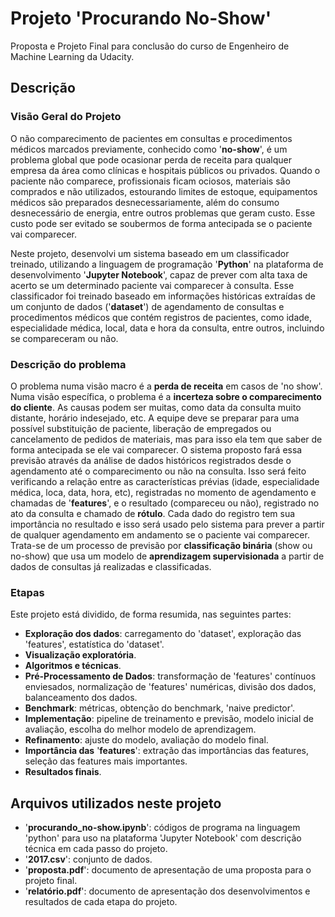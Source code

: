 
# Projeto 'Procurando No-Show'
Proposta e Projeto Final para conclusão do curso de Engenheiro de Machine Learning da Udacity.

## Descrição
### Visão Geral do Projeto

O não comparecimento de pacientes em consultas e procedimentos médicos marcados previamente, conhecido como '**no-show**', é um problema global que pode ocasionar perda de receita para qualquer empresa da área como clínicas e hospitais públicos ou privados. Quando o paciente não comparece, profissionais ficam ociosos, materiais são comprados e não utilizados, estourando limites de estoque, equipamentos médicos são preparados desnecessariamente, além do consumo desnecessário de energia, entre outros problemas que geram custo. Esse custo pode ser evitado se soubermos de forma antecipada se o paciente vai comparecer.

Neste projeto, desenvolvi um sistema baseado em um classificador treinado, utilizando a linguagem de programação '**Python**' na plataforma de desenvolvimento '**Jupyter Notebook**', capaz de prever com alta taxa de acerto se um determinado paciente vai comparecer à consulta. Esse classificador foi treinado baseado em informações históricas extraídas de um conjunto de dados ('**dataset**') de agendamento de consultas e procedimentos médicos que contém registros de pacientes, como idade, especialidade médica, local, data e hora da consulta, entre outros, incluindo se compareceram ou não.

### Descrição do problema

O problema numa visão macro é a **perda de receita**  em casos de 'no show'. Numa visão específica, o problema é a **incerteza sobre o comparecimento do cliente**. As causas podem ser muitas, como data da consulta muito distante, horário indesejado, etc. A equipe deve se preparar para uma possível substituição de paciente, liberação de empregados ou cancelamento de pedidos de materiais, mas para isso ela tem que saber de forma antecipada se ele vai comparecer. O sistema proposto fará essa previsão através da análise de dados históricos registrados desde o agendamento até o comparecimento ou não na consulta. Isso será feito verificando a relação entre as características prévias (idade, especialidade médica, loca, data, hora, etc), registradas no momento de agendamento e chamadas de '**features**', e o resultado (compareceu ou não), registrado no ato da consulta e chamado de **rótulo**. Cada dado do registro tem sua importância no resultado e isso será usado pelo sistema para prever a partir de qualquer agendamento em andamento se o paciente vai comparecer. Trata-se de um processo de previsão por **classificação binária** (show ou no-show) que usa um modelo de **aprendizagem supervisionada** a partir de dados de consultas já realizadas e classificadas.

### Etapas
Este projeto está dividido, de forma resumida, nas seguintes partes:
- **Exploração dos dados**: carregamento do 'dataset', exploração das 'features', estatística do 'dataset'.
- **Visualização exploratória**.
- **Algoritmos e técnicas**.
- **Pré-Processamento de Dados**: transformação de 'features' contínuos enviesados, normalização de 'features' numéricas, divisão dos dados, balanceamento dos dados.
- **Benchmark**: métricas, obtenção do benchmark, 'naive predictor'.
- **Implementação**: pipeline de treinamento e previsão, modelo inicial de avaliação, escolha do melhor modelo de aprendizagem.
- **Refinamento**: ajuste do modelo, avaliação do modelo final.
- **Importância das** '**features**': extração das importâncias das features, seleção das features mais importantes.
- **Resultados finais**.

## Arquivos utilizados neste projeto
- '**procurando_no-show.ipynb**': códigos de programa na linguagem 'python' para uso na plataforma 'Jupyter Notebook' com descrição técnica em cada passo do projeto.
- '**2017.csv**': conjunto de dados.
- '**proposta.pdf**': documento de apresentação de uma proposta para o projeto final.
- '**relatório.pdf**': documento de apresentação dos desenvolvimentos e resultados de cada etapa do projeto.
